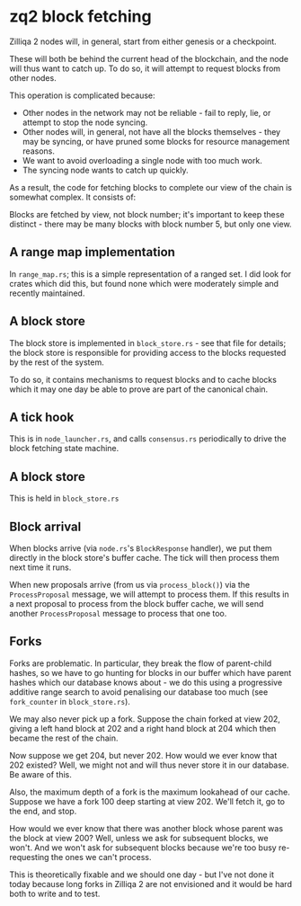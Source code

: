# zq2 block fetching

Zilliqa 2 nodes will, in general, start from either genesis or a checkpoint.

These will both be behind the current head of the blockchain, and the
node will thus want to catch up. To do so, it will attempt to request
blocks from other nodes.

This operation is complicated because:

 - Other nodes in the network may not be reliable - fail to reply,
   lie, or attempt to stop the node syncing.
 - Other nodes will, in general, not have all the blocks themselves -
   they may be syncing, or have pruned some blocks for resource
   management reasons.
 - We want to avoid overloading a single node with too much work.
 - The syncing node wants to catch up quickly.

As a result, the code for fetching blocks to complete our view of the
chain is somewhat complex. It consists of:

Blocks are fetched by view, not block number; it's important to keep
these distinct - there may be many blocks with block number 5, but
only one view.

## A range map implementation

In `range_map.rs`; this is a simple representation of a ranged set. I
did look for crates which did this, but found none which were
moderately simple and recently maintained.

## A block store

The block store is implemented in `block_store.rs` - see that file for
details; the block store is responsible for providing access to the
blocks requested by the rest of the system.

To do so, it contains mechanisms to request blocks and to cache blocks
which it may one day be able to prove are part of the canonical chain.

## A tick hook

This is in `node_launcher.rs`, and calls `consensus.rs` periodically to
drive the block fetching state machine.

## A block store

This is held in `block_store.rs`

## Block arrival

When blocks arrive (via `node.rs`'s `BlockResponse` handler), we put
them directly in the block store's buffer cache. The tick will then
process them next time it runs.

When new proposals arrive (from us via `process_block()`) via the
`ProcessProposal` message, we will attempt to process them. If this
results in a next proposal to process from the block buffer cache, we
will send another `ProcessProposal` message to process that one too.

## Forks

Forks are problematic. In particular, they break the flow of
parent-child hashes, so we have to go hunting for blocks in our buffer
which have parent hashes which our database knows about - we do this
using a progressive additive range search to avoid penalising our
database too much (see `fork_counter` in `block_store.rs`).

We may also never pick up a fork. Suppose the chain forked at view
202, giving a left hand block at 202 and a right hand block at 204
which then became the rest of the chain.

Now suppose we get 204, but never 202. How would we ever know that 202
existed? Well, we might not and will thus never store it in our
database. Be aware of this.

Also, the maximum depth of a fork is the maximum lookahead of our
cache. Suppose we have a fork 100 deep starting at view 202. We'll
fetch it, go to the end, and stop.

How would we ever know that there was another block whose parent was
the block at view 200? Well, unless we ask for subsequent blocks, we
won't. And we won't ask for subsequent blocks because we're too busy
re-requesting the ones we can't process.

This is theoretically fixable and we should one day - but I've not
done it today because long forks in Zilliqa 2 are not envisioned and
it would be hard both to write and to test.

